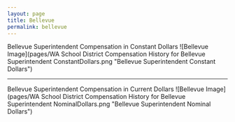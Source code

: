 ```yaml
---
layout: page
title: Bellevue
permalink: bellevue
---
```



Bellevue Superintendent Compensation in Constant Dollars
![Bellevue Image](pages/WA School District Compensation History for Bellevue Superintendent ConstantDollars.png "Bellevue Superintendent Constant Dollars")
___

Bellevue Superintendent Compensation in Current Dollars
![Bellevue Image](pages/WA School District Compensation History for Bellevue Superintendent NominalDollars.png "Bellevue Superintendent Nominal Dollars")